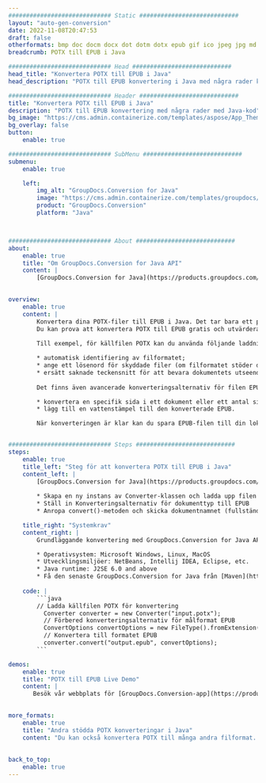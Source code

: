 ```yaml
---
############################# Static ############################
layout: "auto-gen-conversion"
date: 2022-11-08T20:47:53
draft: false
otherformats: bmp doc docm docx dot dotm dotx epub gif ico jpeg jpg md odt ott pdf png psd rtf tex tif tiff txt xps
breadcrumb: POTX till EPUB i Java

############################# Head ############################
head_title: "Konvertera POTX till EPUB i Java"
head_description: "POTX till EPUB konvertering i Java med några rader kod. Konvertera över 160 filformat med hjälp av GroupDocs dokumentkonverterings-API för Java"

############################# Header ############################
title: "Konvertera POTX till EPUB i Java"
description: "POTX till EPUB konvertering med några rader med Java-kod"
bg_image: "https://cms.admin.containerize.com/templates/aspose/App_Themes/V3/images/bg/header1.png"
bg_overlay: false
button:
    enable: true

############################# SubMenu ############################
submenu:
    enable: true

    left:
        img_alt: "GroupDocs.Conversion for Java"
        image: "https://cms.admin.containerize.com/templates/groupdocs/images/product-logos/90x90-noborder/groupdocs-conversion-java.png"
        product: "GroupDocs.Conversion"
        platform: "Java"



############################# About ############################
about:
    enable: true
    title: "Om GroupDocs.Conversion for Java API"
    content: |
        [GroupDocs.Conversion for Java](https://products.groupdocs.com/conversion/java/) är ett avancerat filformatkonverterings-API för konvertering mellan populära bild- och dokumentformat som Microsoft Office, OpenDocument, PDF, HTML, e-post, CAD. och mycket mer med bara några rader kod. Det inbyggda API:t upptäcker automatiskt formaten för originaldokumenten och erbjuder många alternativ för att anpassa de konverterade dokumenten. Tillsammans med funktionen att extrahera information från ett dokument, stöder den också cachelagring av konverteringsresultaten till den lokala disken som standard. Men alla typer av cachelagring kan stödjas genom att implementera lämpliga gränssnitt - Amazon S3, Dropbox, Google Drive, Windows Azure, Reddis eller andra.
    

overview:
    enable: true
    content: |
        Konvertera dina POTX-filer till EPUB i Java. Det tar bara ett par rader med Java-kod på valfri plattform, som Windows, Linux, macOS.
        Du kan prova att konvertera POTX till EPUB gratis och utvärdera kvaliteten på konverteringsresultaten. Tillsammans med enkla filkonverteringsskript kan du prova mer sofistikerade alternativ för att ladda källfilen POTX och lagra EPUB-utdata. 
        
        Till exempel, för källfilen POTX kan du använda följande laddningsalternativ:

        * automatisk identifiering av filformatet;
        * ange ett lösenord för skyddade filer (om filformatet stöder det);
        * ersätt saknade teckensnitt för att bevara dokumentets utseende.
        
        Det finns även avancerade konverteringsalternativ för filen EPUB:

        * konvertera en specifik sida i ett dokument eller ett antal sidor;
        * lägg till en vattenstämpel till den konverterade EPUB.

        När konverteringen är klar kan du spara EPUB-filen till din lokala filsökväg eller till tredje parts lagring såsom FTP, Amazon S3, Google Drive, Dropbox etc. Observera - för att konvertera POTX till EPUB behöver du inte installera någon ytterligare programvara, såsom MS Office, Open Office, Adobe Acrobat Reader etc.


############################# Steps ############################
steps:
    enable: true
    title_left: "Steg för att konvertera POTX till EPUB i Java"
    content_left: |
        [GroupDocs.Conversion for Java](https://products.groupdocs.com/conversion/java/) låter utvecklare enkelt konvertera POTX fil till EPUB med några rader kod.
        
        * Skapa en ny instans av Converter-klassen och ladda upp filen POTX med den fullständiga sökvägen
        * Ställ in Konverteringsalternativ för dokumenttyp till EPUB
        * Anropa convert()-metoden och skicka dokumentnamnet (fullständig sökväg) och formatet (EPUB) som en parameter

    title_right: "Systemkrav"
    content_right: |
        Grundläggande konvertering med GroupDocs.Conversion for Java API kan göras med bara några rader kod. Våra API:er stöds på alla större plattformar och operativsystem. Innan du kör koden nedan, se till att du har följande förutsättningar installerade på ditt system.

        * Operativsystem: Microsoft Windows, Linux, MacOS
        * Utvecklingsmiljöer: NetBeans, Intellij IDEA, Eclipse, etc.
        * Java runtime: J2SE 6.0 and above
        * Få den senaste GroupDocs.Conversion for Java från [Maven](https://repository.groupdocs.com/webapp/#/artifacts/browse/tree/General/repo/com/groupdocs/groupdocs-conversion)
         
    code: |
        ```java    
        // Ladda källfilen POTX för konvertering
          Converter converter = new Converter("input.potx");
          // Förbered konverteringsalternativ för målformat EPUB
          ConvertOptions convertOptions = new FileType().fromExtension("epub").getConvertOptions();
          // Konvertera till formatet EPUB
          converter.convert("output.epub", convertOptions);
        ```

demos:
    enable: true
    title: "POTX till EPUB Live Demo"
    content: |
       Besök vår webbplats för [GroupDocs.Conversion-app](https://products.groupdocs.app/conversion/family) och försök konvertera POTX till EPUB nu. Den kostnadsfria demon har följande fördelar
          

more_formats:
    enable: true
    title: "Andra stödda POTX konverteringar i Java"
    content: "Du kan också konvertera POTX till många andra filformat. Se listan nedan."
       
       
back_to_top:
    enable: true
---
```

